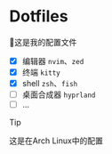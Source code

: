 # Dotfiles

🔧这是我的配置文件

- [x] 编辑器 `nvim`、`zed`
- [x] 终端 `kitty`
- [x] shell `zsh`、`fish`
- [ ] 桌面合成器 `hyprland`
- [ ] ...

> [!Tip]
> 这是在Arch Linux中的配置
